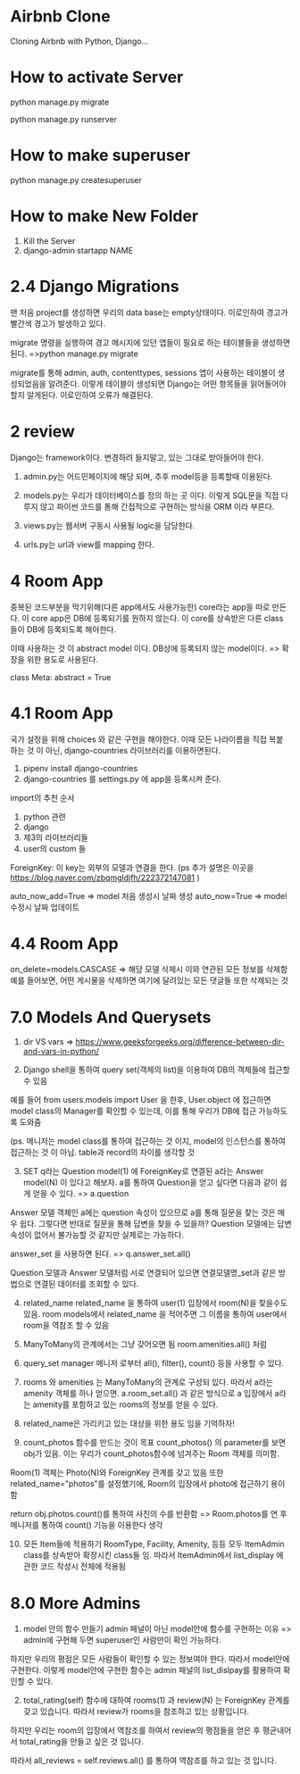 # Airbnb Clone

Cloning Airbnb with Python, Django...

# How to activate Server

python manage.py migrate

python manage.py runserver

# How to make superuser

python manage.py createsuperuser

# How to make New Folder

1. Kill the Server
2. django-admin startapp NAME

# 2.4 Django Migrations

맨 처음 project를 생성하면 우리의 data base는 empty상태이다.
이로인하여 경고가 빨간색 경고가 발생하고 있다.

migrate 명령을 실행하여 경고 메시지에 있던 앱들이 필요로 하는 테이블들을 생성하면된다.
=>python manage.py migrate

migrate를 통해 admin, auth, contenttypes, sessions 앱이 사용하는 테이블이 생성되었음을 알려준다. 이렇게 테이블이 생성되면 Django는 어떤 항목들을 읽어들어야 할지 알게된다.
이로인하여 오류가 해결된다.

# 2 review

Django는 framework이다. 변경하려 들지말고, 있는 그대로 받아들어야 한다.

1. admin.py는 어드민페이지에 해당 되며, 추후 model등을 등록할때 이용된다.
2. models.py는 우리가 데이터베이스를 정의 하는 곳 이다. 이렇게 SQL문을 직접 다루지 않고 파이썬 코드를 통해 간접적으로 구현하는 방식을 ORM 이라 부른다.

3. views.py는 웹서버 구동시 사용될 logic을 담당한다.
4. urls.py는 url과 view를 mapping 한다.

# 4 Room App

중복된 코드부분을 막기위해(다른 app에서도 사용가능한) core라는 app을 따로 만든다.
이 core app은 DB에 등록되기를 원하지 않는다.
이 core를 상속받은 다른 class 들이 DB에 등록되도록 해야한다.

이때 사용하는 것 이 abstract model 이다. DB상에 등록되지 않는 model이다.
=> 확장을 위한 용도로 사용된다.

class Meta:
abstract = True

# 4.1 Room App

국가 설정을 위해 choices 와 같은 구현을 해야한다.
이때 모든 나라이름을 직접 복붙 하는 것 이 아닌, django-countries 라이브러리를 이용하면된다.

1. pipenv install django-countries
2. django-countries 를 settings.py 에 app을 등록시켜 준다.

import의 추천 순서

1. python 관련
2. django
3. 제3의 라이브러리들
4. user의 custom 들

ForeignKey: 이 key는 외부의 모델과 연결을 한다.
(ps 추가 설명은 이곳을 https://blog.naver.com/zbqmgldjfh/222372147081 )

auto_now_add=True => model 처음 생성시 날짜 생성
auto_now=True => model 수정시 날짜 업데이트

# 4.4 Room App

on_delete=models.CASCASE
=> 해당 모델 삭제시 이와 연관된 모든 정보를 삭제함
예를 들어보면, 어떤 게시물을 삭제하면 여기에 달려있는 모든 댓글들 또한 삭제되는 것

# 7.0 Models And Querysets

1. dir VS vars
   => https://www.geeksforgeeks.org/difference-between-dir-and-vars-in-python/

2. Django shell을 통하여 query set(객체의 list)을 이용하여 DB의 객체들에 접근할 수 있음

예를 들어 from users.models import User 을 한후,
User.object 에 접근하면 model class의 Manager를 확인할 수 있는데, 이를 통해
우리가 DB에 접근 가능하도록 도와줌

(ps. 메니저는 model class를 통하여 접근하는 것 이지, model의 인스턴스를 통하여 접근하는 것 이 아님. table과 record의 차이를 생각할 것

3. SET
   q라는 Question model(1) 에 ForeignKey로 연결된 a라는 Answer model(N) 이 있다고 해보자.
   a를 통하여 Question을 얻고 싶다면 다음과 같이 쉽게 얻을 수 있다.
   => a.question

Answer 모델 객체인 a에는 question 속성이 있으므로 a를 통해 질문을 찾는 것은 매우 쉽다. 그렇다면 반대로 질문을 통해 답변을 찾을 수 있을까? Question 모델에는 답변 속성이 없어서 불가능할 것 같지만 실제로는 가능하다.

answer_set 을 사용하면 된다.
=> q.answer_set.all()

Question 모델과 Answer 모델처럼 서로 연결되어 있으면
연결모델명\_set과 같은 방법으로 연결된 데이터를 조회할 수 있다.

4. related_name
   related_name 을 통하여 user(1) 입장에서 room(N)을 찾을수도 있음.
   room models에서 related_name 을 적어주면 그 이름을 통하여
   user에서 room을 역참조 할 수 있음

5. ManyToMany의 관계에서는 그냥 갖어오면 됨
   room.amenities.all() 처럼

6. query_set manager
   메니저 로부터 all(), filter(), count() 등을 사용할 수 있다.

7. rooms 와 amenities 는 ManyToMany의 관계로 구성되 있다.
   따라서 a라는 amenity 객체를 하나 얻으면.
   a.room_set.all() 과 같은 방식으로
   a 입장에서 a라는 amenity를 포함하고 있는 rooms의 정보를 얻을 수 있다.

8. related_name은 가리키고 있는 대상을 위한 용도 임을 기억하자!

9. count_photos 함수를 만드는 것이 목표
   count_photos() 의 parameter를 보면 obj가 있음.
   이는 우리가 count_photos함수에 넘겨주는 Room 객체를 의미함.

Room(1) 객체는 Photo(N)와 ForeignKey 관계를 갖고 있음
또한 related_name="photos"를 설정했기에, Room의 입장에서 photo에 접근하기 용이함

return obj.photos.count()를 통하여 사진의 수를 반환함
=> Room.photos를 연 후 메니저를 통하여 count() 기능을 이용한다 생각

10. 모든 Item들에 적용하기
    RoomType, Facility, Amenity, 등등 모두 ItemAdmin class를 상속받아 확장시킨 class들 임.
    따라서 ItemAdmin에서 list_display 에 관한 코드 작성시 전체에 적용됨

# 8.0 More Admins

1. model 안의 함수 만들기
   admin 페널이 아닌 model안에 함수를 구현하는 이유
   => admin에 구현해 두면 superuser인 사람만이 확인 가능하다.

하지만 우리의 평점은 모든 사람들이 확인할 수 있는 정보여야 한다.
따라서 model안에 구현한다.
이렇게 model안에 구현한 함수는 admin 패널의 list_dislpay를 활용하여
확인할 수 있다.

2. total_rating(self) 함수에 대하여
   rooms(1) 과 review(N) 는 ForeignKey 관계를 갖고 있습니다.
   따라서 review가 rooms을 참조하고 있는 상황입니다.

하지만 우리는 room의 입장에서 역참조를 하여서 review의 평점들을 얻은 후
평균내어서 total_rating을 만들고 싶은 것 입니다.

따라서 all_reviews = self.reviews.all() 를 통하여 역참조를 하고 있는 것 입니다.
